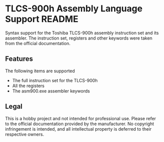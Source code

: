 # TLCS-900h Assembly Language Support README

Syntax support for the Toshiba TLCS-900h assembly instruction set and its assembler. The instruction set, registers and other keywords were taken from the official documentation.

## Features

The following items are supported
- The full instruction set for the TLCS-900h
- All the registers
- The asm900.exe assembler keywords

## Legal
This is a hobby project and not intended for professional use. Please refer to the official documentation provided by the manufacturer. No copyright infringement is intended, and all intellectual property is deferred to their respective owners.